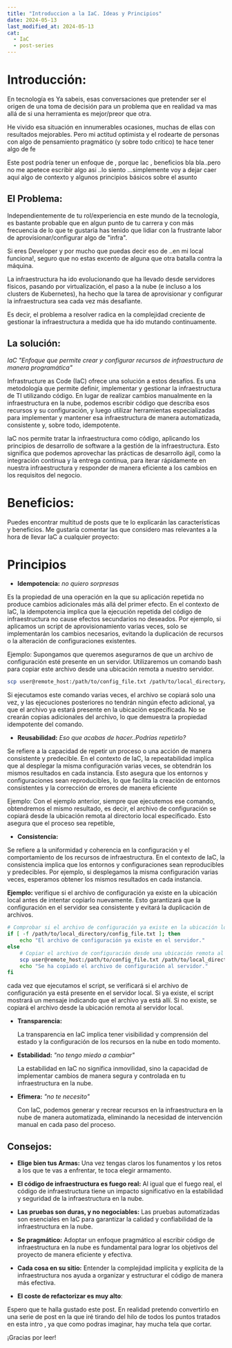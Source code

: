 ```yaml
---
title: "Introduccion a la IaC. Ideas y Principios"
date: 2024-05-13
last_modified_at: 2024-05-13
cat:
  - IaC
  - post-series
---
```


# Introducción:

En tecnología es  Ya sabeis, esas conversaciones que pretender ser el origen de una toma de decisión para un problema que en realidad va mas allá de si una herramienta es mejor/preor que otra.

He vivido esa situación en innumerables ocasiones, muchas de ellas con resultados mejorables. Pero mi actitud optimista y el rodearte de personas con algo de pensamiento pragmático (y sobre todo crítico) te hace tener algo de fe 

Este post podría tener un enfoque de , porque Iac , beneficios bla bla..pero no me apetece escribir algo asi ..lo siento ...simplemente voy a dejar caer aquí algo de contexto y algunos principios básicos sobre el asunto 


## El Problema:

Independientemente de tu rol/experiencia en este mundo de la tecnología, es bastante probable que en algun punto de tu carrera y con más frecuencia de lo que te gustaría has tenido que lidiar con la frustrante labor de aprovisionar/configurar algo de "infra". 

Si eres Developer y por mucho que puedas decir eso de ..en mi local funciona!, seguro que no estas excento de alguna que otra batalla contra la máquina.

La infraestructura ha ido evolucionando  que ha llevado desde servidores físicos, pasando por virtualización, el paso a la nube (e incluso a los clusters de Kubernetes), ha hecho que la tarea de aprovisionar y configurar la infraestructura sea cada vez más desafiante.

Es decir, el problema a resolver radica en la complejidad creciente de gestionar la infraestructura a medida que ha ido mutando continuamente. 

## La solución:

_IaC "Enfoque que permite crear y configurar recursos de infraestructura de manera programática"_

Infrastructure as Code (IaC) ofrece una solución a estos desafíos. Es una metodología que permite definir, implementar y gestionar la infraestructura de TI utilizando código. En lugar de realizar cambios manualmente en la infraestructura en la nube, podemos escribir código que describa esos recursos y su configuración, y luego utilizar herramientas especializadas para implementar y mantener esa infraestructura de manera automatizada, consistente y, sobre todo, idempotente.

IaC nos permite tratar la infraestructura como código, aplicando los principios de desarrollo de software a la gestión de la infraestructura. Esto significa que podemos aprovechar las prácticas de desarrollo ágil, como la integración continua y la entrega continua, para iterar rápidamente en nuestra infraestructura y responder de manera eficiente a los cambios en los requisitos del negocio.



# Beneficios: 

Puedes encontrar multitud de posts que te lo explicarán las características y beneficios. Me gustaría comentar las que considero mas relevantes a la hora de llevar IaC a cualquier proyecto: 


# Principios

- **Idempotencia:** _no quiero sorpresas_

Es la propiedad de una operación en la que su aplicación repetida no produce cambios adicionales más allá del primer efecto. En el contexto de IaC, la idempotencia implica que la ejecución repetida del código de infraestructura no cause efectos secundarios no deseados. Por ejemplo, si aplicamos un script de aprovisionamiento varias veces, solo se implementarán los cambios necesarios, evitando la duplicación de recursos o la alteración de configuraciones existentes.

Ejemplo: Supongamos que queremos asegurarnos de que un archivo de configuración esté presente en un servidor. Utilizaremos un comando bash para copiar este archivo desde una ubicación remota a nuestro servidor.

```bash
scp user@remote_host:/path/to/config_file.txt /path/to/local_directory/
```

Si ejecutamos este comando varias veces, el archivo se copiará solo una vez, y las ejecuciones posteriores no tendrán ningún efecto adicional, ya que el archivo ya estará presente en la ubicación especificada. No se crearán copias adicionales del archivo, lo que demuestra la propiedad idempotente del comando.

- **Reusabilidad:** _Eso que acabas de hacer..Podrías repetirlo?_ 
  
Se refiere a la capacidad de repetir un proceso o una acción de manera consistente y predecible. En el contexto de IaC, la repeatabilidad implica que al desplegar la misma configuración varias veces, se obtendrán los mismos resultados en cada instancia. Esto asegura que los entornos y configuraciones sean reproducibles, lo que facilita la creación de entornos consistentes y la corrección de errores de manera eficiente

Ejemplo: Con el ejemplo anterior, siempre que ejecutemos ese comando, obtendremos el mismo resultado, es decir, el archivo de configuración se copiará desde la ubicación remota al directorio local especificado. Esto asegura que el proceso sea repetible, 

- **Consistencia:**

 Se refiere a la uniformidad y coherencia en la configuración y el comportamiento de los recursos de infraestructura. En el contexto de IaC, la consistencia implica que los entornos y configuraciones sean reproducibles y predecibles. Por ejemplo, si desplegamos la misma configuración varias veces, esperamos obtener los mismos resultados en cada instancia.

**Ejemplo:** verifique si el archivo de configuración ya existe en la ubicación local antes de intentar copiarlo nuevamente. Esto garantizará que la configuración en el servidor sea consistente y evitará la duplicación de archivos.

```bash
# Comprobar si el archivo de configuración ya existe en la ubicación local
if [ -f /path/to/local_directory/config_file.txt ]; then
    echo "El archivo de configuración ya existe en el servidor."
else
    # Copiar el archivo de configuración desde una ubicación remota al servidor
    scp user@remote_host:/path/to/config_file.txt /path/to/local_directory/
    echo "Se ha copiado el archivo de configuración al servidor."
fi
```

cada vez que ejecutamos el script, se verificará si el archivo de configuración ya está presente en el servidor local. Si ya existe, el script mostrará un mensaje indicando que el archivo ya está allí. Si no existe, se copiará el archivo desde la ubicación remota al servidor local. 

- **Transparencia:** 
  
  La transparencia en IaC implica tener visibilidad y comprensión del estado y la configuración de los recursos en la nube en todo momento.

- **Estabilidad:** _"no tengo miedo a cambiar"_ 
  
  La estabilidad en IaC no significa inmovilidad, sino la capacidad de implementar cambios de manera segura y controlada en tu infraestructura en la nube.

- **Efimera:** _"no te necesito"_ 
  
  Con IaC, podemos generar y recrear recursos en la infraestructura en la nube de manera automatizada, eliminando la necesidad de intervención manual en cada paso del proceso.


## Consejos:

- **Elige bien tus Armas:** Una vez tengas claros los funamentos y los retos a los que te vas a enfrentar, te toca elegir armamento. 

- **El código de infraestructura es fuego real:** Al igual que el fuego real, el código de infraestructura tiene un impacto significativo en la estabilidad y seguridad de la infraestructura en la nube.

- **Las pruebas son duras, y no negociables:** Las pruebas automatizadas son esenciales en IaC para garantizar la calidad y confiabilidad de la infraestructura en la nube.

- **Se pragmático:** Adoptar un enfoque pragmático al escribir código de infraestructura en la nube es fundamental para lograr los objetivos del proyecto de manera eficiente y efectiva.

- **Cada cosa en su sitio:** Entender la complejidad implícita y explícita de la infraestructura nos ayuda a organizar y estructurar el código de manera más efectiva.
- **El coste de refactorizar es muy alto**:

Espero que te halla gustado este post. En realidad pretendo convertirlo en una serie de post en la que iré tirando del hilo de todos los puntos tratados en esta intro , ya que como podras imaginar, hay mucha tela que cortar. 


¡Gracias por leer!

